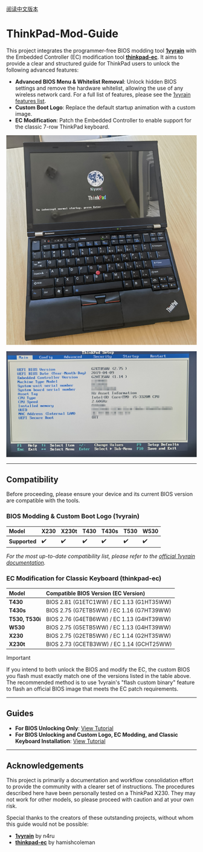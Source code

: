 [阅读中文版本](./README.md)

# ThinkPad-Mod-Guide

This project integrates the programmer-free BIOS modding tool [**1vyrain**](https://github.com/n4ru/1vyrain) with the Embedded Controller (EC) modification tool [**thinkpad-ec**](https://github.com/hamishcoleman/thinkpad-ec). It aims to provide a clear and structured guide for ThinkPad users to unlock the following advanced features:

- **Advanced BIOS Menu & Whitelist Removal**: Unlock hidden BIOS settings and remove the hardware whitelist, allowing the use of any wireless network card. For a full list of features, please see the [1vyrain features list](https://github.com/n4ru/1vyrain#bios-mod-features).
- **Custom Boot Logo**: Replace the default startup animation with a custom image.
- **EC Modification**: Patch the Embedded Controller to enable support for the classic 7-row ThinkPad keyboard.

![overview](./assets/pictures/README/overview.jpg)

![patched_bios](./assets/pictures/README/patched_bios.jpg)

---

## Compatibility

Before proceeding, please ensure your device and its current BIOS version are compatible with the tools.

### BIOS Modding & Custom Boot Logo (1vyrain)

| Model | X230 | X230t | T430 | T430s | T530 | W530 |
| :--- | :--- | :--- | :--- | :--- | :--- | :--- |
| **Supported** | ✔️ | ✔️ | ✔️ | ✔️ | ✔️ | ✔️ |

*For the most up-to-date compatibility list, please refer to the [official 1vyrain documentation](https://github.com/n4ru/1vyrain#supported-systems).*

### EC Modification for Classic Keyboard (thinkpad-ec)

| Model | Compatible BIOS Version (EC Version) |
| :--- | :--- |
| **T430** | BIOS 2.81 (G1ETC1WW) / EC 1.13 (G1HT35WW) |
| **T430s** | BIOS 2.75 (G7ETB5WW) / EC 1.16 (G7HT39WW) |
| **T530, T530i** | BIOS 2.76 (G4ETB6WW) / EC 1.13 (G4HT39WW) |
| **W530** | BIOS 2.75 (G5ETB5WW) / EC 1.13 (G4HT39WW) |
| **X230** | BIOS 2.75 (G2ETB5WW) / EC 1.14 (G2HT35WW) |
| **X230t** | BIOS 2.73 (GCETB3WW) / EC 1.14 (GCHT25WW) |

> [!Important]
>
> If you intend to both unlock the BIOS and modify the EC, the custom BIOS you flash must exactly match one of the versions listed in the table above. The recommended method is to use 1vyrain's "flash custom binary" feature to flash an official BIOS image that meets the EC patch requirements.

---

## Guides

- **For BIOS Unlocking Only**: [View Tutorial](./doc/patch_BIOS.en.md)
- **For BIOS Unlocking and Custom Logo, EC Modding, and Classic Keyboard Installation**: [View Tutorial](./doc/patch_BIOS_and_EC.en.md)

---

## Acknowledgements

This project is primarily a documentation and workflow consolidation effort to provide the community with a clearer set of instructions. The procedures described here have been personally tested on a ThinkPad X230. They may not work for other models, so please proceed with caution and at your own risk.

Special thanks to the creators of these outstanding projects, without whom this guide would not be possible:

- **[1vyrain](https://github.com/n4ru/1vyrain)** by n4ru
- **[thinkpad-ec](https://github.com/hamishcoleman/thinkpad-ec)** by hamishcoleman